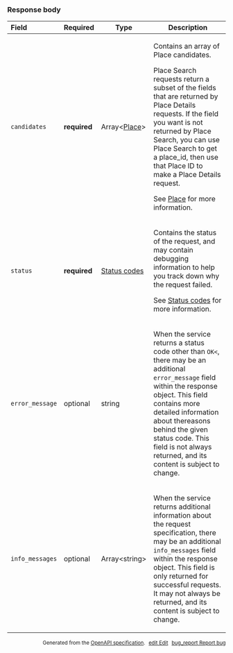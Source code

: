 <!--- This is a generated file, do not edit! -->
<!--- [START maps_http_schema_placesfindplacefromtextresponse] -->
<h3 class="schema-object" id="PlacesFindPlaceFromTextResponse">Response body</h3>

| Field           | Required     | Type                                               | Description                                                                                                                                                                                                                                                                                                                                                                                                                            |
| :-------------- | ------------ | -------------------------------------------------- | -------------------------------------------------------------------------------------------------------------------------------------------------------------------------------------------------------------------------------------------------------------------------------------------------------------------------------------------------------------------------------------------------------------------------------------- |
| `candidates`    | **required** | Array&lt;[Place](#Place "Place")&gt;               | <div class="ref-property-description"><p>Contains an array of Place candidates.</p><div class="caution">Place Search requests return a subset of the fields that are returned by Place Details requests. If the field you want is not returned by Place Search, you can use Place Search to get a place_id, then use that Place ID to make a Place Details request.</div><p>See <a href="#Place">Place</a> for more information.</div> |
| `status`        | **required** | [Status codes](#PlacesSearchStatus "Status codes") | <div class="ref-property-description"><p>Contains the status of the request, and may contain debugging information to help you track down why the request failed.</p><p>See <a href="#PlacesSearchStatus">Status codes</a> for more information.</div>                                                                                                                                                                                 |
| `error_message` | optional     | string                                             | <div class="nonref-property-description"><p>When the service returns a status code other than <code>OK&#x3C;</code>, there may be an additional <code>error_message</code> field within the response object. This field contains more detailed information about thereasons behind the given status code. This field is not always returned, and its content is subject to change.</p></div>                                           |
| `info_messages` | optional     | Array&lt;string&gt;                                | <div class="nonref-property-description"><p>When the service returns additional information about the request specification, there may be an additional <code>info_messages</code> field within the response object. This field is only returned for successful requests. It may not always be returned, and its content is subject to change.</p></div>                                                                               |

<p style="text-align: right; font-size: smaller;">Generated from the <a class="gc-analytics-event" data-category="GMP" data-label="openapi-github" href="https://github.com/googlemaps/openapi-specification" title="Google Maps Platform OpenAPI Specification" class="external">OpenAPI specification</a>.
<a class="gc-analytics-event" data-category="GMP" data-label="openapi-github" style="margin-left: 5px;" href="https://github.com/googlemaps/openapi-specification/blob/main/specification/schemas/PlacesFindPlaceFromTextResponse.yml" title="Edit on GitHub"><span class="material-icons">edit</span> Edit</a>
<a class="gc-analytics-event" data-category="GMP" data-label="openapi-github" style="margin-left: 5px;" href="https://github.com/googlemaps/openapi-specification/issues/new?assignees=&labels=type%3A+bug%2C+triage+me&template=bug_report.md&title=[schemas] Bug - PlacesFindPlaceFromTextResponse" title="File bug for schemas on GitHub"><span class="material-icons">bug_report</span> Report bug</a>
</p>

<!--- [END maps_http_schema_placesfindplacefromtextresponse] -->
